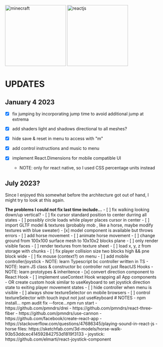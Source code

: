 <img src="https://upload.wikimedia.org/wikipedia/en/5/51/Minecraft_cover.png" alt="minecraft" height="200" />
<img src="https://upload.wikimedia.org/wikipedia/commons/a/a7/React-icon.svg" alt="reactjs" height="200" />

# UPDATES
## January 4 2023
- [x] fix jumping by incorporating jump time to avoid additional jump at extrema
- [x] add shaders light and shadows directional to all meshes? 
- [x] hide save & reset in menu to access with "m"
- [x] add control instructions and music to menu

- [x] implement React.Dimensions for mobile compatible UI
	- NOTE: only for react native, so I used CSS percentage units instead
## July 2023?
<p>Since I enjoyed this somewhat before the architecture got out of hand, I might try to look at this again.</p>
<b>The problems I could not fix last time include...</b>
- [ ] fix walking looking down/up vertical?
- [ ] fix cursor standard position to center durring all states
		- [ ] possibly circle loads while player places cursor in center
- [ ] import GLTF model & textures (probably mob , like a horse, maybe modify textures with blue sweater)
	- [x] model component is available but throws errors 
	- [ ] add horse movement 
	- [ ] animate horse movement
- [ ] change ground from 100x100 surface mesh to 10x10x2 blocks plane
	- [ ] only render visible faces
	- [ ] render textures from texture sheet
	- [ ] load x, y, z from storage with chunks
- [ ] fix player collision size two blocks high && pne block wide
- [ ] fix mouse (context?) on menu
- [ ] add mobile controller/joystick
	- NOTE: learn Typescript bc controller written in TS
	- NOTE: learn JS class & constructor bc controller not just ReactJS Hooks
		- NOTE: learn prototypes & inheritence
	- [x] convert direction component to React Hook
	- [ ] implement useContext Hook wrapping all App components 
		- OR create custom hook similar to useKeyboard to set joystick direction state to exiting player movement states 
	- [ ] hide controller when menu is visible
 - [ ] always show textureSelector on mobile browsers
	- [ ] control textureSelector with touch input not just useKeyboard
# NOTES
- npm install... npm audit fix --force...npm run start
- https://github.com/pmndrs/drei
- https://github.com/pmndrs/react-three-fiber
- https://github.com/pmndrs/use-cannon
- https://github.com/facebook/create-react-app
- https://stackoverflow.com/questions/47686345/playing-sound-in-react-js
- horse files: https://sketchfab.com/3d-models/horse-walk-93b53ddcec414592842753d1819f3133
- joystick: https://github.com/elmarti/react-joystick-component
